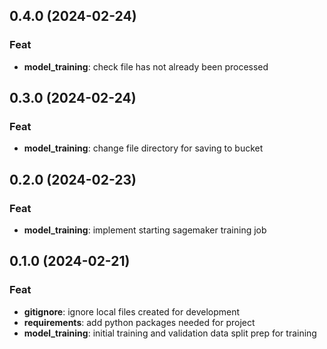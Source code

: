 ## 0.4.0 (2024-02-24)

### Feat

- **model_training**: check file has not already been processed

## 0.3.0 (2024-02-24)

### Feat

- **model_training**: change file directory for saving to bucket

## 0.2.0 (2024-02-23)

### Feat

- **model_training**: implement starting sagemaker training job

## 0.1.0 (2024-02-21)

### Feat

- **gitignore**: ignore local files created for development
- **requirements**: add python packages needed for project
- **model_training**: initial training and validation data split prep for training
